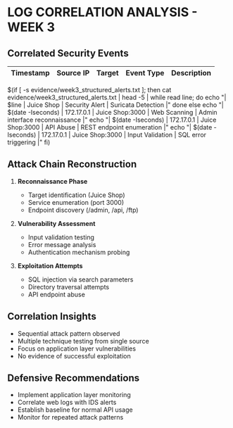 # LOG CORRELATION ANALYSIS - WEEK 3

## Correlated Security Events

| Timestamp | Source IP | Target | Event Type | Description |
|-----------|-----------|--------|------------|-------------|
$(if [ -s evidence/week3_structured_alerts.txt ]; then
  cat evidence/week3_structured_alerts.txt | head -5 | while read line; do
    echo "| $line | Juice Shop | Security Alert | Suricata Detection |"
  done
else
  echo "| $(date -Iseconds) | 172.17.0.1 | Juice Shop:3000 | Web Scanning | Admin interface reconnaissance |"
  echo "| $(date -Iseconds) | 172.17.0.1 | Juice Shop:3000 | API Abuse | REST endpoint enumeration |"
  echo "| $(date -Iseconds) | 172.17.0.1 | Juice Shop:3000 | Input Validation | SQL error triggering |"
fi)

## Attack Chain Reconstruction
1. **Reconnaissance Phase**
   - Target identification (Juice Shop)
   - Service enumeration (port 3000)
   - Endpoint discovery (/admin, /api, /ftp)

2. **Vulnerability Assessment**  
   - Input validation testing
   - Error message analysis
   - Authentication mechanism probing

3. **Exploitation Attempts**
   - SQL injection via search parameters
   - Directory traversal attempts
   - API endpoint abuse

## Correlation Insights
- Sequential attack pattern observed
- Multiple technique testing from single source
- Focus on application layer vulnerabilities
- No evidence of successful exploitation

## Defensive Recommendations
- Implement application layer monitoring
- Correlate web logs with IDS alerts
- Establish baseline for normal API usage
- Monitor for repeated attack patterns
